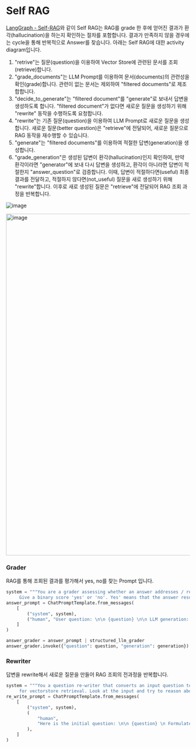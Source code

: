 # Self RAG

[LangGraph - Self-RAG](https://github.com/langchain-ai/langgraph/blob/main/examples/rag/langgraph_self_rag.ipynb?ref=blog.langchain.dev)와 같이 Self RAG는 RAG를 grade 한 후에 얻어진 결과가 환각(hallucination)을 하는지 확인하는 절차를 포함합니다. 결과가 만족하지 않을 경우에는 cycle을 통해 반복적으로 Answer를 찾습니다. 아래는 Self RAG에 대한 activity diagram입니다. 

1) "retrive"는 질문(question)을 이용하여 Vector Store에 관련된 문서를 조회(retrieve)합니다.
2) "grade_documents"는 LLM Prompt를 이용하여 문서(documents)의 관련성을 확인(grade)합니다. 관련이 없는 문서는 제외하여 "filtered documents"로 제조합합니다. 
3) "decide_to_generate"는 "filtered document"를 "generate"로 보내서 답변을 생성하도록 합니다. "filtered document"가 없다면 새로운 질문을 생성하기 위해 "rewrite" 동작을 수행하도록 요청합니다.
4) "rewrite"는 기존 질문(question)을 이용하여 LLM Prompt로 새로운 질문을 생성합니다. 새로운 질문(better question)은 "retrieve"에 전달되어, 새로운 질문으로 RAG 동작을 재수행할 수 있습니다.  
5) "generate"는 "filtered documents"를 이용하여 적절한 답변(generation)을 생성합니다.
6) "grade_generation"은 생성된 답변이 환각(hallucination)인지 확인하여, 만약 환각이라면 "generator"에 보내 다시 답변을 생성하고, 환각이 아니라면 답변이 적절한지 "answer_question"로 검증합니다. 이때, 답변이 적절하다면(useful) 최종 결과를 전달하고, 적절하지 않다면(not_useful) 질문을 새로 생성하기 위해 "rewrite"합니다. 이후로 새로 생성된 질문은 "retrieve"에 전달되어 RAG 조회 과정을 반복합니다.

![image](https://github.com/user-attachments/assets/55672f1a-0b8e-4566-a604-6e5534d9e7d9)


<img width="934" alt="image" src="https://github.com/kyopark2014/llm-agent/assets/52392004/d066967c-b92c-4951-973f-753d24e3e491">


### Grader 

RAG를 통해 조회된 결과를 평가해서 yes, no를 찾는 Prompt 입니다.

```python
system = """You are a grader assessing whether an answer addresses / resolves a question \n 
     Give a binary score 'yes' or 'no'. Yes' means that the answer resolves the question."""
answer_prompt = ChatPromptTemplate.from_messages(
    [
        ("system", system),
        ("human", "User question: \n\n {question} \n\n LLM generation: {generation}"),
    ]
)

answer_grader = answer_prompt | structured_llm_grader
answer_grader.invoke({"question": question, "generation": generation})
```

### Rewriter

답변을 rewrite해서 새로운 질문을 만들어 RAG 조회의 전과정을 반복합니다.

```python
system = """You a question re-writer that converts an input question to a better version that is optimized \n 
     for vectorstore retrieval. Look at the input and try to reason about the underlying semantic intent / meaning."""
re_write_prompt = ChatPromptTemplate.from_messages(
    [
        ("system", system),
        (
            "human",
            "Here is the initial question: \n\n {question} \n Formulate an improved question.",
        ),
    ]
)
```

